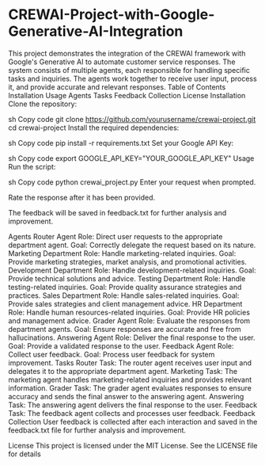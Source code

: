 # CREWAI-Project-with-Google-Generative-AI-Integration
This project demonstrates the integration of the CREWAI framework with Google's Generative AI to automate customer service responses. The system consists of multiple agents, each responsible for handling specific tasks and inquiries. The agents work together to receive user input, process it, and provide accurate and relevant responses.
Table of Contents
Installation
Usage
Agents
Tasks
Feedback Collection
License
Installation
Clone the repository:

sh
Copy code
git clone https://github.com/yourusername/crewai-project.git
cd crewai-project
Install the required dependencies:

sh
Copy code
pip install -r requirements.txt
Set your Google API Key:

sh
Copy code
export GOOGLE_API_KEY="YOUR_GOOGLE_API_KEY"
Usage
Run the script:

sh
Copy code
python crewai_project.py
Enter your request when prompted.

Rate the response after it has been provided.

The feedback will be saved in feedback.txt for further analysis and improvement.

Agents
Router Agent
Role: Direct user requests to the appropriate department agent.
Goal: Correctly delegate the request based on its nature.
Marketing Department
Role: Handle marketing-related inquiries.
Goal: Provide marketing strategies, market analysis, and promotional activities.
Development Department
Role: Handle development-related inquiries.
Goal: Provide technical solutions and advice.
Testing Department
Role: Handle testing-related inquiries.
Goal: Provide quality assurance strategies and practices.
Sales Department
Role: Handle sales-related inquiries.
Goal: Provide sales strategies and client management advice.
HR Department
Role: Handle human resources-related inquiries.
Goal: Provide HR policies and management advice.
Grader Agent
Role: Evaluate the responses from department agents.
Goal: Ensure responses are accurate and free from hallucinations.
Answering Agent
Role: Deliver the final response to the user.
Goal: Provide a validated response to the user.
Feedback Agent
Role: Collect user feedback.
Goal: Process user feedback for system improvement.
Tasks
Router Task: The router agent receives user input and delegates it to the appropriate department agent.
Marketing Task: The marketing agent handles marketing-related inquiries and provides relevant information.
Grader Task: The grader agent evaluates responses to ensure accuracy and sends the final answer to the answering agent.
Answering Task: The answering agent delivers the final response to the user.
Feedback Task: The feedback agent collects and processes user feedback.
Feedback Collection
User feedback is collected after each interaction and saved in the feedback.txt file for further analysis and improvement.

License
This project is licensed under the MIT License. See the LICENSE file for details
